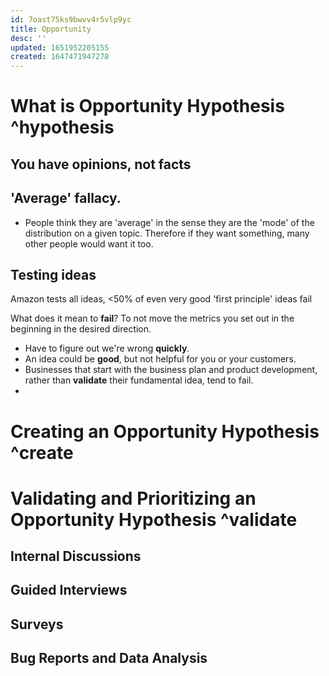 ```yaml
---
id: 7oast75ks9bwvv4r5vlp9yc
title: Opportunity
desc: ''
updated: 1651952205155
created: 1647471947278
---
```




# What is Opportunity Hypothesis ^hypothesis

## You have opinions, not facts

## 'Average' fallacy.
* People think they are 'average' in the sense they are the 'mode' of the distribution on a given topic. Therefore if they want something, many other people would want it too.


## Testing ideas
 Amazon tests all ideas, <50% of even very good 'first principle' ideas fail

What does it mean to __fail__? To not move the metrics you set out in the beginning in the desired direction.

* Have to figure out we're wrong __quickly__.
* An idea could be **good**, but not helpful for you or your customers.
* Businesses that start with the business plan and product development, rather than __validate__ their fundamental idea, tend to fail.
*





# Creating an Opportunity Hypothesis ^create
# Validating and Prioritizing an Opportunity Hypothesis ^validate 
## Internal Discussions

## Guided Interviews


## Surveys

## Bug Reports and Data Analysis








